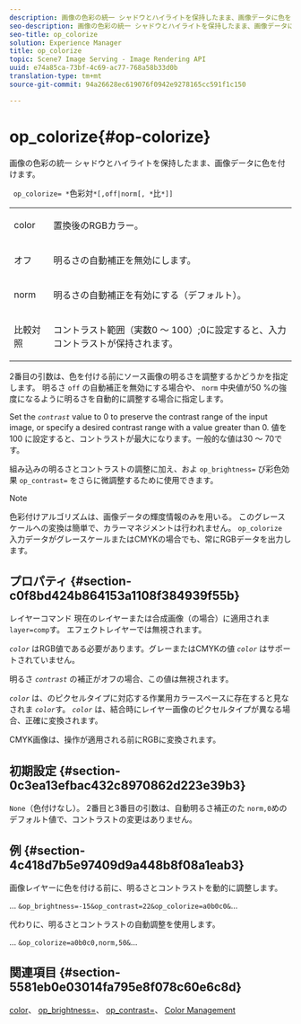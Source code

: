 ```yaml
---
description: 画像の色彩の統一 シャドウとハイライトを保持したまま、画像データに色を付けます。
seo-description: 画像の色彩の統一 シャドウとハイライトを保持したまま、画像データに色を付けます。
seo-title: op_colorize
solution: Experience Manager
title: op_colorize
topic: Scene7 Image Serving - Image Rendering API
uuid: e74a85ca-73bf-4c69-ac77-768a58b33d0b
translation-type: tm+mt
source-git-commit: 94a26628ec619076f0942e9278165cc591f1c150

---
```



# op_colorize{#op-colorize}

画像の色彩の統一 シャドウとハイライトを保持したまま、画像データに色を付けます。

` op_colorize= *`色彩対`*[,off|norm[, *`比`*]]`

<table id="simpletable_768D6CDF3F734E7F89DC7AB2EAAC0C77"> 
 <tr class="strow"> 
  <td class="stentry"> <p> <span class="varname"> color </span> </p> </td> 
  <td class="stentry"> <p>置換後のRGBカラー。 </p> </td> 
 </tr> 
 <tr class="strow"> 
  <td class="stentry"> <p> <span class="codeph"> オフ </span> </p> </td> 
  <td class="stentry"> <p>明るさの自動補正を無効にします。 </p> </td> 
 </tr> 
 <tr class="strow"> 
  <td class="stentry"> <p> <span class="codeph"> norm </span> </p> </td> 
  <td class="stentry"> <p>明るさの自動補正を有効にする（デフォルト）。 </p> </td> 
 </tr> 
 <tr class="strow"> 
  <td class="stentry"> <p> <span class="varname"> 比較対照 </span> </p> </td> 
  <td class="stentry"> <p>コントラスト範囲（実数0 ～ 100）;0に設定すると、入力コントラストが保持されます。 </p> </td> 
 </tr> 
</table>

2番目の引数は、色を付ける前にソース画像の明るさを調整するかどうかを指定します。 明るさ `off` の自動補正を無効にする場合や、 `norm` 中央値が50 %の強度になるように明るさを自動的に調整する場合に指定します。

Set the *`contrast`* value to 0 to preserve the contrast range of the input image, or specify a desired contrast range with a value greater than 0. 値を 100 に設定すると、コントラストが最大になります。一般的な値は30 ～ 70です。

組み込みの明るさとコントラストの調整に加え、およ `op_brightness=` び彩色効果 `op_contrast=` をさらに微調整するために使用できます。

>[!NOTE]
>
>色彩付けアルゴリズムは、画像データの輝度情報のみを用いる。 このグレースケールへの変換は簡単で、カラーマネジメントは行われません。 `op_colorize` 入力データがグレースケールまたはCMYKの場合でも、常にRGBデータを出力します。

## プロパティ {#section-c0f8bd424b864153a1108f384939f55b}

レイヤーコマンド 現在のレイヤーまたは合成画像（の場合）に適用されま `layer=comp`す。 エフェクトレイヤーでは無視されます。

*`color`* はRGB値である必要があります。グレーまたはCMYKの値 *`color`* はサポートされていません。

明るさ *`contrast`* の補正がオフの場合、この値は無視されます。

*`color`* は、のピクセルタイプに対応する作業用カラースペースに存在すると見なされま *`color`*&#x200B;す。 *`color`* は、結合時にレイヤー画像のピクセルタイプが異なる場合、正確に変換されます。

CMYK画像は、操作が適用される前にRGBに変換されます。

## 初期設定 {#section-0c3ea13efbac432c8970862d223e39b3}

`None`（色付けなし）。 2番目と3番目の引数は、自動明るさ補正のた `norm,0`めのデフォルト値で、コントラストの変更はありません。

## 例 {#section-4c418d7b5e97409d9a448b8f08a1eab3}

画像レイヤーに色を付ける前に、明るさとコントラストを動的に調整します。

… `&op_brightness=-15&op_contrast=22&op_colorize=a0b0c0&`…

代わりに、明るさとコントラストの自動調整を使用します。

… `&op_colorize=a0b0c0,norm,50&`…

## 関連項目 {#section-5581eb0e03014fa795e8f078c60e6c8d}

[color](/help/aem-is-ir-api/is-api/http-ref/image-serving-api-ref/c-http-protocol-reference/c-data-types/r-is-http-color.md)、 [op_brightness=](../../../../../is-api/http-ref/image-serving-api-ref/c-http-protocol-reference/c-command-reference/r-op-brightness.md#reference-edf79dc41ae5411c80bec3ee3731c58a)、 [op_contrast=](../../../../../is-api/http-ref/image-serving-api-ref/c-http-protocol-reference/c-command-reference/r-op-contrast.md#reference-b26dfa9869fd43bebea0fbb8e9fe743d)、 [Color Management](../../../../../is-api/http-ref/image-serving-api-ref/c-http-protocol-reference/c-syntax-and-features/r-color-management.md#reference-c7e4a72d589145189f7e4bcb6b4544d7)
